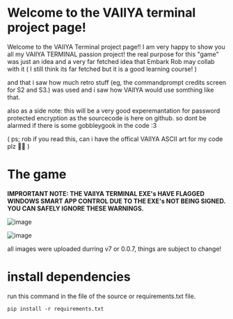 # Welcome to the VAIIYA terminal project page!

Welcome to the VAIIYA Terminal project page!! 
I am very happy to show you all my VAIIYA TERMINAL passion project! 
the real purpose for this "game" was just an idea and a very far fetched idea that Embark Rob may collab with it ( I still think its far fetched but it is a good learning course! )

and that i saw how much retro stuff (eg, the commandprompt credits screen for S2 and S3.) was used and i saw how VAIIYA would use somthing like that. 

also as a side note: this will be a very good experemantation for password protected encryption as the sourcecode is here on github. so dont be alarmed if there is some gobbleygook in the code :3 


( ps; rob if you read this, can i have the offical VAIIYA ASCII art for my code plz 🙏🥹 ) 

# The game
**IMPRORTANT NOTE: THE VAIIYA TERMINAL EXE's HAVE FLAGGED WINDOWS SMART APP CONTROL DUE TO THE EXE's NOT BEING SIGNED. YOU CAN SAFELY IGNORE THESE WARNINGS.**


![image](https://github.com/user-attachments/assets/c8e9ee6f-d77e-455a-9e79-b1ce7b03953d)



![image](https://github.com/user-attachments/assets/47f53723-933e-44ff-b5b4-26eec0598bc9)

all images were uploaded durring v7 or 0.0.7, things are subject to change! 



# install dependencies 

run this command in the file of the source or requirements.txt file.

```
pip install -r requirements.txt
```
